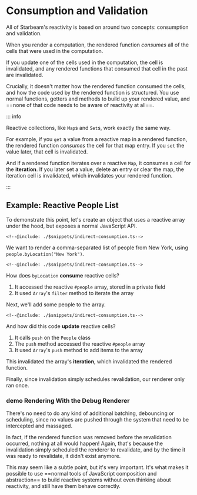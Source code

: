 # Consumption and Validation

<script setup lang="ts">
  import * as validation from "./demos/validation/config.js";
</script>

All of Starbeam's reactivity is based on around two concepts: consumption and validation.

When you render a computation, the rendered function _consumes_ all of the cells that were used in the computation.

If you update one of the cells used in the computation, the cell is invalidated, and any rendered
functions that consumed that cell in the past are invalidated.

Crucially, it doesn't matter how the rendered function consumed the cells, and how the code used by
the rendered function is structured. You use normal functions, getters and methods to build up your
rendered value, and ==none of that code needs to be aware of reactivity at all==.

::: info

Reactive collections, like `Map`s and `Set`s, work exactly the same way.

For example, if you `get` a value from a reactive map in a rendered function, the rendered function
_consumes_ the cell for that map entry. If you `set` the value later, that cell is invalidated.

And if a rendered function iterates over a reactive `Map`, it consumes a cell for the **iteration**.
If you later set a value, delete an entry or clear the map, the iteration cell is invalidated, which
invalidates your rendered function.

:::

## Example: Reactive People List

To demonstrate this point, let's create an object that uses a reactive array under the hood, but
exposes a normal JavaScript API.

```snippet {#indirect-consumption}
<!--@include: ./$snippets/indirect-consumption.ts-->
```

We want to render a comma-separated list of people from New York, using `people.byLocation("New York")`.

```snippet {#rendering-indirect-consumption}
<!--@include: ./$snippets/indirect-consumption.ts-->
```

How does `byLocation` **consume** reactive cells?

1. It accessed the reactive `#people` array, stored in a private field
2. It used `Array`'s `filter` method to iterate the array

Next, we'll add some people to the array.

```snippet {#adding-people}
<!--@include: ./$snippets/indirect-consumption.ts-->
```

And how did this code **update** reactive cells?

1. It calls `push` on the `People` class
2. The `push` method accessed the reactive `#people` array
3. It used `Array`'s `push` method to add items to the array

This invalidated the array's **iteration**, which invalidated the rendered function.

Finally, since invalidation simply schedules revalidation, our renderer only ran once.

### <strong class="marker">demo</strong> Rendering With the Debug Renderer

<Demo :config="validation" />

There's no need to do any kind of additional batching, debouncing or scheduling, since no values are
pushed through the system that need to be intercepted and massaged.

In fact, if the rendered function was removed before the revalidation occurred, nothing at all would
happen! Again, that's because the invalidation simply scheduled the renderer to revalidate, and by
the time it was ready to revalidate, it didn't exist anymore.

This may seem like a subtle point, but it's very important. It's what makes it possible to
use ==normal tools of JavaScript composition and abstraction== to build reactive systems without
even thinking about reactivity, and still have them behave correctly.
